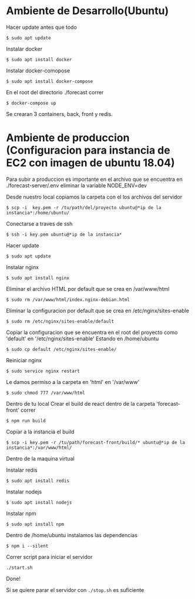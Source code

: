 # Ambiente de Desarrollo(Ubuntu)

Hacer update antes que todo

`$ sudo apt update`

Instalar docker

`$ sudo apt install docker`

Instalar docker-comopose

`$ sudo apt install docker-compose`

En el root del directorio ./forecast  correr

`$ docker-compose up`

Se crearan 3 containers, back, front y redis.

# Ambiente de produccion (Configuracion para instancia de EC2 con imagen de ubuntu 18.04)

Para subir a produccion es importante en el archivo que se encuentra en ./forecast-server/.env eliminar la variable NODE_ENV=dev

Desde nuestro local copiamos la carpeta con el los archivos del servidor

`$ scp -i  key.pem -r /tu/path/del/proyecto ubuntu@*ip de la instancia*:/home/ubuntu/`

Conectarse a traves de ssh

`$ ssh -i key.pem ubuntu@*ip de la instancia*`

Hacer update

`$ sudo apt update`

Instalar nginx

`$ sudo apt install nginx`

Eliminar el archivo HTML por default que se crea en /var/www/html

`$ sudo rm /var/www/html/index.nginx-debian.html`

Eliminar la configuracion por default que se crea en /etc/nginx/sites-enable

`$ sudo rm /etc/nginx/sites-enable/default`

Copiar la configuracion que se encuentra en el root del proyecto como 'default' en '/etc/nginx/sites-enable'
Estando en /home/ubuntu

`$ sudo cp default /etc/nginx/sites-enable/`

Reiniciar  nginx

`$ sudo service nginx restart`

Le damos permiso a la carpeta en 'html' en '/var/www'

`$ sudo chmod 777 /var/www/html`

Dentro de tu local
Crear el build de react dentro de la carpeta 'forecast-front' correr

`$ npm run build`

Copiar a la instancia el build

`$ scp -i key.pem -r /tu/path/forecast-front/build/* ubuntu@*ip de la instancia*:/var/www/html/`

Dentro de la maquina virtual 

Instalar redis

`$ sudo apt install redis`

Instalar nodejs

`$ sudo apt install nodejs`

Instalar npm

`$ sudo apt install npm`

Dentro de /home/ubuntu instalamos las dependencias

`$ npm i --silent`

Correr script para iniciar el servidor

`./start.sh`

Done!

Si se quiere parar el servidor con `./stop.sh` es suficiente